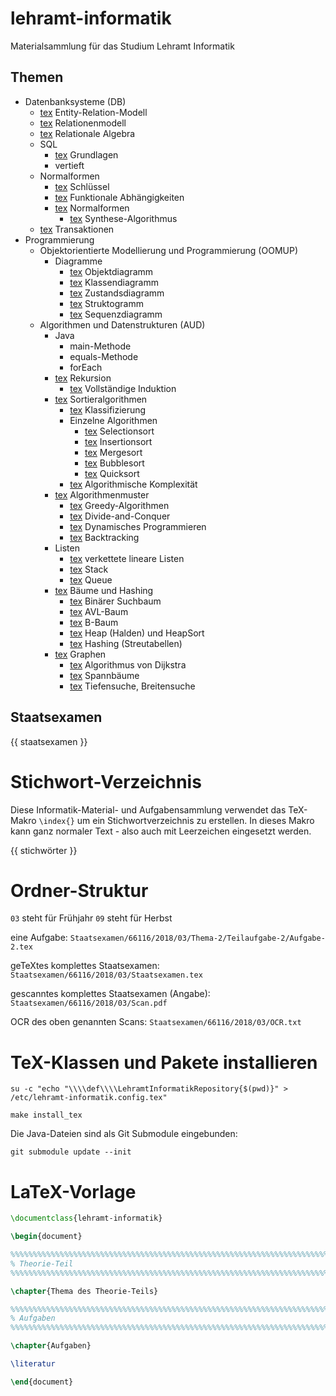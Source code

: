 # lehramt-informatik

Materialsammlung für das Studium Lehramt Informatik

## Themen

- Datenbanksysteme (DB)
    - [tex](//DB/01-Entity-Relation-Modell/Entity-Relation-Modell.tex) Entity-Relation-Modell
    - [tex](//DB/02-Relationenmodell.tex) Relationenmodell
    - [tex](//DB/03-Relationale-Algebra.tex) Relationale Algebra
    - SQL
        - [tex](//DB/04-SQL/01-Grundlagen.tex) Grundlagen
        - vertieft
    - Normalformen
        - [tex](//DB/05-Normalformen/01-Schluessel.tex) Schlüssel
        - [tex](//DB/05-Normalformen/02-Funktionale-Abhaenigkeiten.tex) Funktionale Abhängigkeiten
        - [tex](//DB/05-Normalformen/03-Normalformen.tex) Normalformen
            - [tex](//DB/05-Normalformen/04-Synthese-Algorithmus.tex) Synthese-Algorithmus
    - [tex](//DB/06-Transaktionen.tex) Transaktionen
- Programmierung
    - Objektorientierte Modellierung und Programmierung (OOMUP)
        - Diagramme
            - [tex](//OOMUP/Diagramme/01-Objektdiagramm.tex) Objektdiagramm
            - [tex](//OOMUP/Diagramme/02-Klassendiagramm/Klassendiagramm.tex) Klassendiagramm
            - [tex](//OOMUP/Diagramme/03-Zustandsdiagramm.tex) Zustandsdiagramm
            - [tex](//OOMUP/Diagramme/04-Struktogramm/Struktogramm.tex) Struktogramm
            - [tex](//OOMUP/Diagramme/05-Sequenzdiagramm.tex) Sequenzdiagramm
    - Algorithmen und Datenstrukturen (AUD)
        - Java
            - main-Methode
            - equals-Methode
            - forEach
        - [tex](//AUD/01-Rekursion/01-Rekursion.tex) Rekursion
            - [tex](//AUD/01-Rekursion/02-Vollstaendige-Induktion.tex) Vollständige Induktion
        - [tex](//AUD/02-Sortieralgorithmen/00-Sortieralgorithmen.tex) Sortieralgorithmen
            - [tex](//AUD/02-Sortieralgorithmen/01-Klassifizierung.tex) Klassifizierung
            - Einzelne Algorithmen
                - [tex](//AUD/02-Sortieralgorithmen/02-Selectionsort/02-Selectionsort.tex) Selectionsort
                - [tex](//AUD/02-Sortieralgorithmen/03-Insertionsort.tex) Insertionsort
                - [tex](//AUD/02-Sortieralgorithmen/04-Mergesort.tex) Mergesort
                - [tex](//AUD/02-Sortieralgorithmen/05-Bubblesort.tex) Bubblesort
                - [tex](//AUD/02-Sortieralgorithmen/06-Quicksort.tex) Quicksort
            - [tex](//AUD/02-Sortieralgorithmen/10-Algorithmische-Komplexitaet.tex) Algorithmische Komplexität
        - [tex](//AUD/03-Algorithmenmuster/01-Algorithmenmuster.tex) Algorithmenmuster
            - [tex](//AUD/03-Algorithmenmuster/02-Greedy-Algorithmen.tex) Greedy-Algorithmen
            - [tex](//AUD/03-Algorithmenmuster/03-Divide-and-Conquer.tex) Divide-and-Conquer
            - [tex](//AUD/03-Algorithmenmuster/04-Dynamisches-Programmieren.tex) Dynamisches Programmieren
            - [tex](//AUD/03-Algorithmenmuster/05-Backtracking.tex) Backtracking
        - Listen
            - [tex](//AUD/04-Listen/01-Listen.tex) verkettete lineare Listen
            - [tex](//AUD/04-Listen/02-Stack.tex) Stack
            - [tex](//AUD/04-Listen/03-Queue.tex) Queue
        - [tex](//AUD/05-Baeume/01-Grundlagen.tex) Bäume und Hashing
            - [tex](//AUD/05-Baeume/02-Binaerer-Suchbaum.tex) Binärer Suchbaum
            - [tex](//AUD/05-Baeume/03-AVL-Baum.tex) AVL-Baum
            - [tex](//AUD/05-Baeume/04-B-Baum.tex) B-Baum
            - [tex](//AUD/05-Baeume/05-Heap.tex) Heap (Halden) und HeapSort
            - [tex](//AUD/05-Baeume/06-Hashing.tex) Hashing (Streutabellen)
        - [tex](//AUD/06-Graphen/01-Graphen.tex) Graphen
            - [tex](//AUD/05-Baeume/02-Dijkstra.tex) Algorithmus von Dijkstra
            - [tex](//AUD/05-Baeume/03-Spannbaeume) Spannbäume
            - [tex](//AUD/05-Baeume/04-Tiefen-Breitensuche.tex) Tiefensuche, Breitensuche

## Staatsexamen
{{ staatsexamen }}

# Stichwort-Verzeichnis

Diese Informatik-Material- und Aufgabensammlung verwendet das TeX-Makro
`\index{}` um ein Stichwortverzeichnis zu erstellen. In dieses Makro
kann ganz normaler Text - also auch mit Leerzeichen eingesetzt werden.

{{ stichwörter }}

# Ordner-Struktur

`03` steht für Frühjahr `09` steht für Herbst

eine Aufgabe:
`Staatsexamen/66116/2018/03/Thema-2/Teilaufgabe-2/Aufgabe-2.tex`

geTeXtes komplettes Staatsexamen:
`Staatsexamen/66116/2018/03/Staatsexamen.tex`

gescanntes komplettes Staatsexamen (Angabe):
`Staatsexamen/66116/2018/03/Scan.pdf`

OCR des oben genannten Scans:
`Staatsexamen/66116/2018/03/OCR.txt`

# TeX-Klassen und Pakete installieren

```
su -c "echo "\\\\def\\\\LehramtInformatikRepository{$(pwd)}" > /etc/lehramt-informatik.config.tex"
```

```
make install_tex
```

Die Java-Dateien sind als Git Submodule eingebunden:

```
git submodule update --init
```

# LaTeX-Vorlage

```latex
\documentclass{lehramt-informatik}

\begin{document}

%%%%%%%%%%%%%%%%%%%%%%%%%%%%%%%%%%%%%%%%%%%%%%%%%%%%%%%%%%%%%%%%%%%%%%%%
% Theorie-Teil
%%%%%%%%%%%%%%%%%%%%%%%%%%%%%%%%%%%%%%%%%%%%%%%%%%%%%%%%%%%%%%%%%%%%%%%%

\chapter{Thema des Theorie-Teils}

%%%%%%%%%%%%%%%%%%%%%%%%%%%%%%%%%%%%%%%%%%%%%%%%%%%%%%%%%%%%%%%%%%%%%%%%
% Aufgaben
%%%%%%%%%%%%%%%%%%%%%%%%%%%%%%%%%%%%%%%%%%%%%%%%%%%%%%%%%%%%%%%%%%%%%%%%

\chapter{Aufgaben}

\literatur

\end{document}
```

